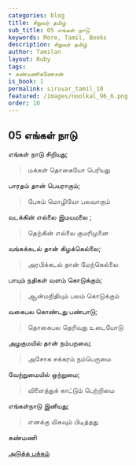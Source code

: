 ```yaml
---
categories: blog
title: சிறுவர் தமிழ்
sub_title: 05 எங்கள் நாடு
keywords: More, Tamil, Books
description: சிறுவர் தமிழ்
author: Tamilan
layout: Ruby
tags:
- கண்மணிகணேசன்
is_book: 1
permalink: siruvar_tamil_10
featured: /images/noolkal_96_6.png
order: 10
---
```

## 05 எங்கள் நாடு

எங்கள் நாடு சிறியது;

> மக்கள் தொகையோ பெரியது

பாரதம் தான் பெயராகும்;

> பேசும் மொழியோ பலவாகும்

வடக்கின் எல்லை இமயமலை ;

> தெற்கின் எல்லை குமரிமுனை

வங்கக்கடல் தான் கிழக்கெல்லை;

> அரபிக்கடல் தான் மேற்கெல்லை

பாயும் நதிகள் வளம் கொடுக்கும்;

> ஆன்மநிதியும் பலம் கொடுக்கும்

வகைபல கொண்டது பண்பாடு;

> தொகைபல தெரிவது உடையோடு

அழகுமயில் தான் நம்பறவை;

> அசோக சக்கரம் நம்பெருமை

வேற்றுமையில் ஒற்றுமை;

> விளைத்துக் காட்டும் பெற்றிமை

எங்கள்நாடு இனியது;

> எனக்கு மிகவும் பிடித்தது

கண்மணி

[அடுத்த பக்கம்](siruvar_tamil_11)